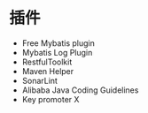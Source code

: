 # 插件
- Free Mybatis plugin
- Mybatis Log Plugin
- RestfulToolkit
- Maven Helper
- SonarLint
- Alibaba Java Coding Guidelines
- Key promoter X